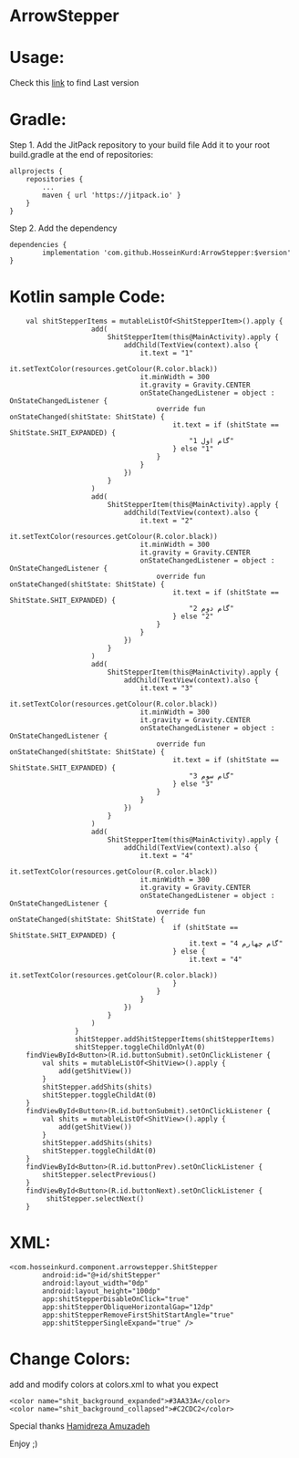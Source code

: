 # ArrowStepper

# Usage:

Check this [link](https://jitpack.io/#HosseinKurd/ArrowStepper "jitpack HosseinKurd ArrowStepper") to find Last version

# Gradle:
Step 1. Add the JitPack repository to your build file
Add it to your root build.gradle at the end of repositories:

	allprojects {
		repositories {
			...
			maven { url 'https://jitpack.io' }
		}
	}

Step 2. Add the dependency

	dependencies {
	        implementation 'com.github.HosseinKurd:ArrowStepper:$version'
	}

# Kotlin sample Code:

        val shitStepperItems = mutableListOf<ShitStepperItem>().apply {
                        add(
                            ShitStepperItem(this@MainActivity).apply {
                                addChild(TextView(context).also {
                                    it.text = "1"
                                    it.setTextColor(resources.getColour(R.color.black))
                                    it.minWidth = 300
                                    it.gravity = Gravity.CENTER
                                    onStateChangedListener = object : OnStateChangedListener {
                                        override fun onStateChanged(shitState: ShitState) {
                                            it.text = if (shitState == ShitState.SHIT_EXPANDED) {
                                                "1 گام اول"
                                            } else "1"
                                        }
                                    }
                                })
                            }
                        )
                        add(
                            ShitStepperItem(this@MainActivity).apply {
                                addChild(TextView(context).also {
                                    it.text = "2"
                                    it.setTextColor(resources.getColour(R.color.black))
                                    it.minWidth = 300
                                    it.gravity = Gravity.CENTER
                                    onStateChangedListener = object : OnStateChangedListener {
                                        override fun onStateChanged(shitState: ShitState) {
                                            it.text = if (shitState == ShitState.SHIT_EXPANDED) {
                                                "2 گام دوم"
                                            } else "2"
                                        }
                                    }
                                })
                            }
                        )
                        add(
                            ShitStepperItem(this@MainActivity).apply {
                                addChild(TextView(context).also {
                                    it.text = "3"
                                    it.setTextColor(resources.getColour(R.color.black))
                                    it.minWidth = 300
                                    it.gravity = Gravity.CENTER
                                    onStateChangedListener = object : OnStateChangedListener {
                                        override fun onStateChanged(shitState: ShitState) {
                                            it.text = if (shitState == ShitState.SHIT_EXPANDED) {
                                                "3 گام سوم"
                                            } else "3"
                                        }
                                    }
                                })
                            }
                        )
                        add(
                            ShitStepperItem(this@MainActivity).apply {
                                addChild(TextView(context).also {
                                    it.text = "4"
                                    it.setTextColor(resources.getColour(R.color.black))
                                    it.minWidth = 300
                                    it.gravity = Gravity.CENTER
                                    onStateChangedListener = object : OnStateChangedListener {
                                        override fun onStateChanged(shitState: ShitState) {
                                            if (shitState == ShitState.SHIT_EXPANDED) {
                                                it.text = "4 گام چهارم"
                                            } else {
                                                it.text = "4"
                                                it.setTextColor(resources.getColour(R.color.black))
                                            }
                                        }
                                    }
                                })
                            }
                        )
                    }
                    shitStepper.addShitStepperItems(shitStepperItems)
                    shitStepper.toggleChildOnlyAt(0)
        findViewById<Button>(R.id.buttonSubmit).setOnClickListener {
            val shits = mutableListOf<ShitView>().apply {
                add(getShitView())
            }
            shitStepper.addShits(shits)
            shitStepper.toggleChildAt(0)
        }
        findViewById<Button>(R.id.buttonSubmit).setOnClickListener {
            val shits = mutableListOf<ShitView>().apply {
                add(getShitView())
            }
            shitStepper.addShits(shits)
            shitStepper.toggleChildAt(0)
        }
        findViewById<Button>(R.id.buttonPrev).setOnClickListener {
            shitStepper.selectPrevious()
        }
        findViewById<Button>(R.id.buttonNext).setOnClickListener {
             shitStepper.selectNext()
        }
        

# XML:

    <com.hosseinkurd.component.arrowstepper.ShitStepper
            android:id="@+id/shitStepper"
            android:layout_width="0dp"
            android:layout_height="100dp"
            app:shitStepperDisableOnClick="true"
            app:shitStepperObliqueHorizontalGap="12dp"
            app:shitStepperRemoveFirstShitStartAngle="true"
            app:shitStepperSingleExpand="true" />

# Change Colors:

add and modify colors at colors.xml to what you expect

    <color name="shit_background_expanded">#3AA33A</color>
    <color name="shit_background_collapsed">#C2CDC2</color>

Special thanks [Hamidreza Amuzadeh](https://github.com/HamidrezaAmz "Hamidreza Amoozadeh")

Enjoy ;)
